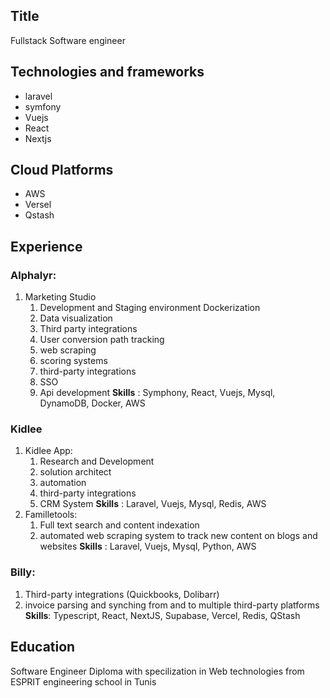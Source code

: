 ## Title
Fullstack Software engineer

## Technologies and frameworks
* laravel
* symfony
* Vuejs
* React
* Nextjs

## Cloud Platforms
* AWS
* Versel
* Qstash
## Experience
### Alphalyr:
1. Marketing Studio
	1. Development and Staging environment Dockerization
	2. Data visualization
	3. Third party integrations
	4. User conversion path tracking
	5. web scraping
	6. scoring systems
	7. third-party integrations
	8. SSO
	9. Api development
		**Skills** : Symphony, React, Vuejs, Mysql, DynamoDB, Docker, AWS
### Kidlee
1. Kidlee App:
	1. Research and Development
	2. solution architect
	3. automation
	4. third-party integrations
	5. CRM System
		**Skills** : Laravel, Vuejs, Mysql, Redis, AWS
2. Familletools:
	1. Full text search and content indexation
	2. automated web scraping system to track new content on blogs and websites
		**Skills** : Laravel, Vuejs, Mysql, Python, AWS

### Billy:
1. Third-party integrations (Quickbooks, Dolibarr)
2. invoice parsing and synching from and to multiple third-party platforms
	**Skills**: Typescript, React, NextJS, Supabase, Vercel, Redis, QStash

## Education
Software Engineer Diploma with specilization in Web technologies from ESPRIT engineering school in Tunis


